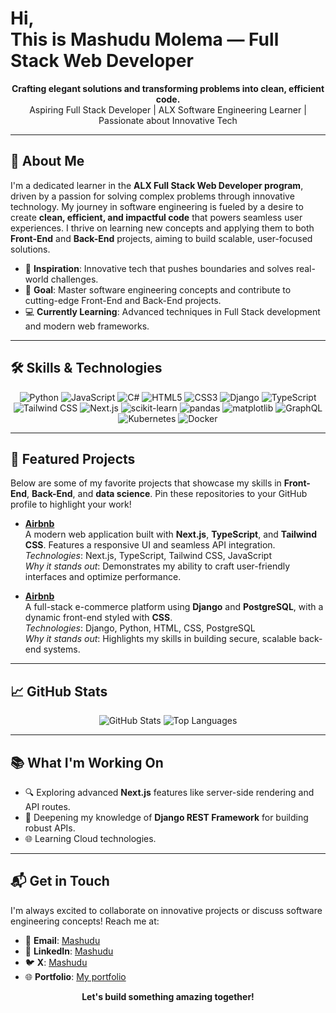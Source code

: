 #  Hi, <br> This is Mashudu Molema — Full Stack Web Developer

<p align="center">
  <strong>Crafting elegant solutions and transforming problems into clean, efficient code.</strong><br>
  Aspiring Full Stack Developer | ALX Software Engineering Learner | Passionate about Innovative Tech
</p>

---

## 🚀 About Me
I'm a dedicated learner in the **ALX Full Stack Web Developer program**, driven by a passion for solving complex problems through innovative technology. My journey in software engineering is fueled by a desire to create **clean, efficient, and impactful code** that powers seamless user experiences. I thrive on learning new concepts and applying them to both **Front-End** and **Back-End** projects, aiming to build scalable, user-focused solutions.

- 🌟 **Inspiration**: Innovative tech that pushes boundaries and solves real-world challenges.
- 🎯 **Goal**: Master software engineering concepts and contribute to cutting-edge Front-End and Back-End projects.
- 💻 **Currently Learning**: Advanced techniques in Full Stack development and modern web frameworks.

---

## 🛠️ Skills & Technologies
<p align="center">
  <img src="https://img.shields.io/badge/Python-3776AB?logo=python&logoColor=white" alt="Python" />
  <img src="https://img.shields.io/badge/JavaScript-F7DF1E?logo=javascript&logoColor=black" alt="JavaScript" />
  <img src="https://img.shields.io/badge/C%23-239120?logo=csharp&logoColor=white" alt="C#" />
  <img src="https://img.shields.io/badge/HTML5-E34F26?logo=html5&logoColor=white" alt="HTML5" />
  <img src="https://img.shields.io/badge/CSS3-1572B6?logo=css3&logoColor=white" alt="CSS3" />
  <img src="https://img.shields.io/badge/Django-092E20?logo=django&logoColor=white" alt="Django" />
  <img src="https://img.shields.io/badge/TypeScript-3178C6?logo=typescript&logoColor=white" alt="TypeScript" />
  <img src="https://img.shields.io/badge/Tailwind_CSS-38B2AC?logo=tailwindcss&logoColor=white" alt="Tailwind CSS" />
  <img src="https://img.shields.io/badge/Next.js-000000?logo=nextdotjs&logoColor=white" alt="Next.js" />
  <img src="https://img.shields.io/badge/scikit_learn-F7931E?logo=scikit-learn&logoColor=white" alt="scikit-learn" />
  <img src="https://img.shields.io/badge/pandas-150458?logo=pandas&logoColor=white" alt="pandas" />
  <img src="https://img.shields.io/badge/matplotlib-11557C?logo=python&logoColor=white" alt="matplotlib" />
  <img src="https://img.shields.io/badge/GraphQL-E10098?logo=graphql&logoColor=white" alt="GraphQL" />
  <img src="https://img.shields.io/badge/Kubernetes-326CE5?logo=kubernetes&logoColor=white" alt="Kubernetes" />
  <img src="https://img.shields.io/badge/Docker-2496ED?logo=docker&logoColor=white" alt="Docker" />
</p>

---

## 🌟 Featured Projects
Below are some of my favorite projects that showcase my skills in **Front-End**, **Back-End**, and **data science**. Pin these repositories to your GitHub profile to highlight your work!

- **[Airbnb](https://github.com/MashuduWW/alx-airbnb)**  
  A modern web application built with **Next.js**, **TypeScript**, and **Tailwind CSS**. Features a responsive UI and seamless API integration.  
  _Technologies_: Next.js, TypeScript, Tailwind CSS, JavaScript  
  _Why it stands out_: Demonstrates my ability to craft user-friendly interfaces and optimize performance.

- **[Airbnb](https://github.com/MashuduWW/alx-airbnb)**  
  A full-stack e-commerce platform using **Django** and **PostgreSQL**, with a dynamic front-end styled with **CSS**.  
  _Technologies_: Django, Python, HTML, CSS, PostgreSQL  
  _Why it stands out_: Highlights my skills in building secure, scalable back-end systems.





---

## 📈 GitHub Stats
<p align="center">
  <img src="https://github-readme-stats.vercel.app/api?username=yourusername&show_icons=true&theme=radical" alt="GitHub Stats" />
  <img src="https://github-readme-stats.vercel.app/api/top-langs/?username=yourusername&layout=compact&theme=radical" alt="Top Languages" />
</p>

---

## 📚 What I'm Working On
- 🔍 Exploring advanced **Next.js** features like server-side rendering and API routes.
- 🧠 Deepening my knowledge of **Django REST Framework** for building robust APIs.
- 🌐 Learning Cloud technologies.

---

## 📬 Get in Touch
I'm always excited to collaborate on innovative projects or discuss software engineering concepts! Reach me at:

- 📧 **Email**: [Mashudu](mrkaymp@gmail.com)
- 💼 **LinkedIn**: [Mashudu](www.linkedin.com/in/karabo-molema-45900413a)
- 🐦 **X**: [Mashudu](http://twitter.com/KaraboMolema_11)
- 🌐 **Portfolio**: [My portfolio](https://mashudu.netlify.app/)

<p align="center">
  <strong>Let's build something amazing together!</strong>
</p>

